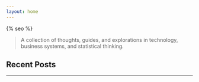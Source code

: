 ```yaml
---
layout: home
---
```

{% seo %}

> A collection of thoughts, guides, and explorations in technology, business systems, and statistical thinking.

## Recent Posts
---
